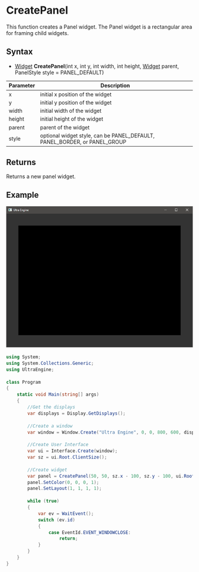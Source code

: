 # CreatePanel

This function creates a Panel widget. The Panel widget is a rectangular area for framing child widgets.

## Syntax

- [Widget](Widget.md) **CreatePanel**(int x, int y, int width, int height, [Widget](Widget.md) parent, PanelStyle style = PANEL_DEFAULT)

| Parameter | Description |
|---|---|
| x | initial x position of the widget |
| y | initial y position of the widget |
| width | initial width of the widget |
| height | initial height of the widget |
| parent | parent of the widget |
| style | optional widget style, can be PANEL_DEFAULT, PANEL_BORDER, or PANEL_GROUP |

## Returns

Returns a new panel widget.

## Example

![CreatePanel](https://github.com/Leadwerks/Documentation/raw/master/Images/CreatePanel.png)

```csharp
using System;
using System.Collections.Generic;
using UltraEngine;

class Program
{
    static void Main(string[] args)
    {
        //Get the displays
        var displays = Display.GetDisplays();

        //Create a window
        var window = Window.Create("Ultra Engine", 0, 0, 800, 600, displays[0], WindowFlags.WINDOW_TITLEBAR | WindowFlags.WINDOW_RESIZABLE);

        //Create User Interface
        var ui = Interface.Create(window);
        var sz = ui.Root.ClientSize();

        //Create widget
        var panel = CreatePanel(50, 50, sz.x - 100, sz.y - 100, ui.Root);
        panel.SetColor(0, 0, 0, 1);
        panel.SetLayout(1, 1, 1, 1);

        while (true)
        {
            var ev = WaitEvent();
            switch (ev.id)
            {
                case EventId.EVENT_WINDOWCLOSE:
                    return;
            }
        }
    }
}
```